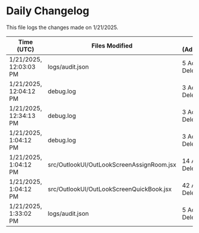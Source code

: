 # Daily Changelog

This file logs the changes made on 1/21/2025.

| Time (UTC)             | Files Modified                    | Changes (Addition/Deletion) |
|------------------------|-----------------------------------|-----------------------------|
| 1/21/2025, 12:03:03 PM | logs/audit.json | 5 Additions & 5 Deletions |
| 1/21/2025, 12:04:12 PM | debug.log | 3 Additions & 0 Deletions|
| 1/21/2025, 12:34:13 PM | debug.log | 3 Additions & 0 Deletions|
| 1/21/2025, 1:04:12 PM | debug.log | 3 Additions & 0 Deletions|
| 1/21/2025, 1:04:12 PM | src/OutlookUI/OutLookScreenAssignRoom.jsx | 14 Additions & 1 Deletions|
| 1/21/2025, 1:04:12 PM | src/OutlookUI/OutLookScreenQuickBook.jsx | 42 Additions & 10 Deletions|
| 1/21/2025, 1:33:02 PM | logs/audit.json | 5 Additions & 5 Deletions|
